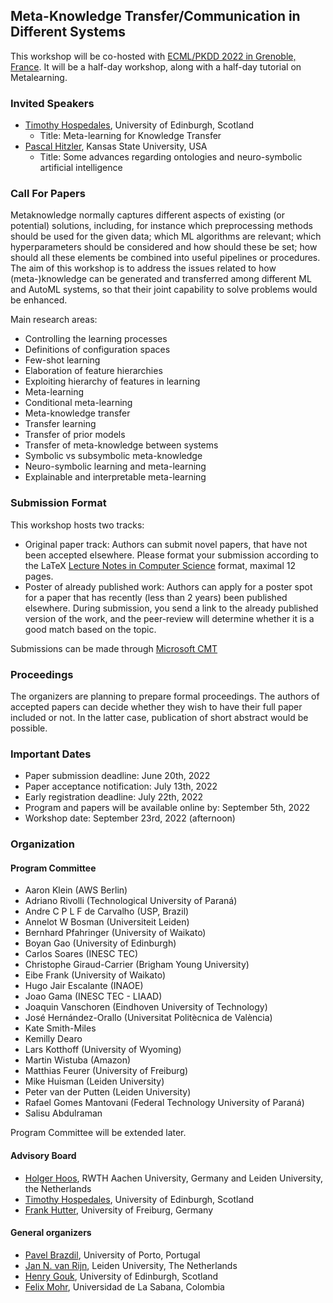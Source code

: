 ## Meta-Knowledge Transfer/Communication in Different Systems
This workshop will be co-hosted with [ECML/PKDD 2022 in Grenoble, France](https://2022.ecmlpkdd.org/). It will be a half-day workshop, along with a half-day tutorial on Metalearning. 

### Invited Speakers
* [Timothy Hospedales](https://homepages.inf.ed.ac.uk/thospeda/), University of Edinburgh, Scotland
  * Title: Meta-learning for Knowledge Transfer
* [Pascal Hitzler](https://people.cs.ksu.edu/~hitzler/), Kansas State University, USA
  * Title: Some advances regarding ontologies and neuro-symbolic artificial intelligence

### Call For Papers
Metaknowledge normally captures different aspects of existing (or potential) solutions, including, for instance which preprocessing methods should be used for the given data; which ML algorithms are relevant; which hyperparameters should be considered and how should these be set; how should all these elements be combined into useful pipelines or procedures. The aim of this workshop is to address the issues related to how (meta-)knowledge can be generated and transferred among different ML and AutoML systems, so that their joint capability to solve problems would be enhanced.

Main research areas:

* Controlling the learning processes
* Definitions of configuration spaces
* Few-shot learning
* Elaboration of feature hierarchies
* Exploiting hierarchy of features in learning
* Meta-learning
* Conditional meta-learning
* Meta-knowledge transfer
* Transfer learning
* Transfer of prior models
* Transfer of meta-knowledge between systems
* Symbolic vs subsymbolic meta-knowledge
* Neuro-symbolic learning and meta-learning
* Explainable and interpretable meta-learning

### Submission Format

This workshop hosts two tracks:

* Original paper track: Authors can submit novel papers, that have not been accepted elsewhere. Please format your submission according to the LaTeX [Lecture Notes in Computer Science](https://www.springer.com/gp/computer-science/lncs) format, maximal 12 pages.
* Poster of already published work: Authors can apply for a poster spot for a paper that has recently (less than 2 years) been published elsewhere. During submission, you send a link to the already published version of the work, and the peer-review will determine whether it is a good match based on the topic. 

Submissions can be made through [Microsoft CMT](https://cmt3.research.microsoft.com/METALEARNING2022/)

### Proceedings

The organizers are planning to prepare formal proceedings. The authors of accepted papers can decide whether they wish to have their full paper included or not. In the latter case, publication of short abstract would be possible.

### Important Dates

* Paper submission deadline: June 20th, 2022
* Paper acceptance notification: July 13th, 2022
* Early registration deadline: July 22th, 2022
* Program and papers will be available online by: September 5th, 2022
* Workshop date: September 23rd, 2022 (afternoon)

### Organization

#### Program Committee

* Aaron Klein (AWS Berlin)
* Adriano Rivolli (Technological University of Paraná)
* Andre C P L F	de Carvalho (USP, Brazil)
* Annelot	W Bosman (Universiteit Leiden)
* Bernhard Pfahringer (University of Waikato)
* Boyan Gao (University of Edinburgh)
* Carlos Soares (INESC TEC)
* Christophe Giraud-Carrier (Brigham Young University)
* Eibe Frank (University of Waikato)
* Hugo Jair Escalante (INAOE)
* Joao Gama (INESC TEC - LIAAD)
* Joaquin Vanschoren (Eindhoven University of Technology)
* José Hernández-Orallo (Universitat Politècnica de València)
* Kate Smith-Miles
* Kemilly Dearo
* Lars Kotthoff (University of Wyoming)
* Martin Wistuba	(Amazon)
* Matthias Feurer (University of Freiburg)
* Mike Huisman	(Leiden University)
* Peter van der Putten (Leiden University)
* Rafael Gomes Mantovani	(Federal Technology University of Paraná)
* Salisu Abdulraman

Program Committee will be extended later.

#### Advisory Board
* [Holger Hoos](https://hoos.ca/), RWTH Aachen University, Germany and Leiden University, the Netherlands
* [Timothy Hospedales](https://homepages.inf.ed.ac.uk/thospeda/), University of Edinburgh, Scotland
* [Frank Hutter](https://ml.informatik.uni-freiburg.de/profile/hutter/), University of Freiburg, Germany

#### General organizers
* [Pavel Brazdil](http://www.liaad.up.pt/area/pbrazdil/pavel-brazdil), University of Porto, Portugal
* [Jan N. van Rijn](https://www.universiteitleiden.nl/en/staffmembers/jan-van-rijn), Leiden University, The Netherlands
* [Henry Gouk](https://www.henrygouk.com/), University of Edinburgh, Scotland 
* [Felix Mohr](https://www.linkedin.com/in/felix-mohr-83464a220/), Universidad de La Sabana, Colombia
